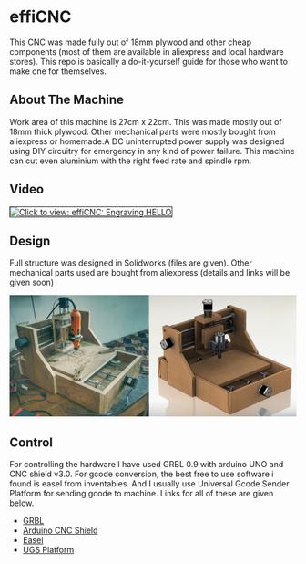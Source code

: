 # effiCNC
This CNC was made fully out of 18mm plywood and other cheap components (most of them are available in aliexpress and local hardware stores). This repo is basically a do-it-yourself guide for those who want to make one for themselves.

## About The Machine
Work area of this machine is 27cm x 22cm. This was made mostly out of 18mm thick plywood. Other mechanical parts were mostly bought from aliexpress or homemade.A DC uninterrupted power supply was designed using DIY circuitry for emergency in any kind of power failure. This machine can cut even aluminium with the right feed rate and spindle rpm.
 
 
 
 ## Video 
 
<a href="https://youtu.be/KvGP34OzlSg" target="_blank"><img src="https://img.youtube.com/vi/KvGP34OzlSg/0.jpg" 
alt="Click to view: effiCNC: Engraving HELLO" width="500" border="1" /></a>


## Design
Full structure was designed in Solidworks (files are given). Other mechanical parts used are bought from aliexpress (details and links will be given soon)

<img src="https://github.com/NadimC137/effiCNC/blob/master/images/Untitled-1.png" width="800">

## Control
For controlling the hardware I have used GRBL 0.9 with arduino UNO and CNC shield v3.0. For gcode conversion, the best free to use software i found is easel from inventables. And I usually use Universal Gcode Sender Platform for sending gcode to machine. Links for all of these are given below.

* [GRBL](https://github.com/gnea/grbl)
* [Arduino CNC Shield](https://blog.protoneer.co.nz/arduino-cnc-shield/)
* [Easel](http://easel.inventables.com/)
* [UGS Platform](https://winder.github.io/ugs_website/guide/platform/)
